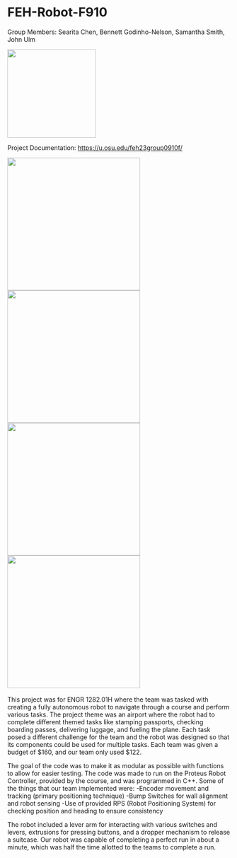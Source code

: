 # FEH-Robot-F910
Group Members: Searita Chen, Bennett Godinho-Nelson, Samantha Smith, John Ulm

<img src="https://imgur.com/SEk4RTQ.jpg" width="200" />

Project Documentation: https://u.osu.edu/feh23group0910f/
<div >
  <img src="https://imgur.com/ErTLhjk.jpg" height="300" />
  <img src="https://imgur.com/PYZPg5o.jpg" height="300" />
  <img src="https://imgur.com/UN88Ius.jpg" height="300" />
  <img src="https://imgur.com/ZPSSFtw.gif" height="300" />

</div>
<br>
This project was for ENGR 1282.01H where the team was tasked with creating a fully autonomous robot to navigate through a course and perform various tasks. The project theme was an airport where the robot had to complete different themed tasks like stamping passports, checking boarding passes, delivering luggage, and fueling the plane. Each task posed a different challenge for the team and the robot was designed so that its components could be used for multiple tasks. Each team was given a budget of $160, and our team only used $122.


The goal of the code was to make it as modular as possible with functions to allow for easier testing. The code was made to run on the Proteus Robot Controller, provided by the course, and was programmed in C++.
Some of the things that our team implemented were:
-Encoder movement and tracking (primary positioning technique)
-Bump Switches for wall alignment and robot sensing
-Use of provided RPS (Robot Positioning System) for checking position and heading to ensure consistency 


The robot included a lever arm for interacting with various switches and levers, extrusions for pressing buttons, and a dropper mechanism to release a suitcase. Our robot was capable of completing a perfect run in about a minute, which was half the time allotted to the teams to complete a run.

